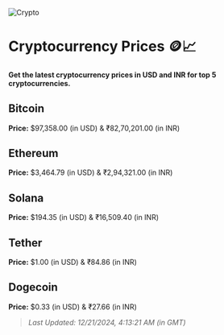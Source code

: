 
![Crypto](https://www.techguide.com.au/wp-content/uploads/2020/11/crypto3.jpeg)

# Cryptocurrency Prices 🪙📈

#### Get the latest cryptocurrency prices in USD and INR for top 5 cryptocurrencies.

## Bitcoin

**Price:** $97,358.00 (in USD) & ₹82,70,201.00 (in INR)

## Ethereum

**Price:** $3,464.79 (in USD) & ₹2,94,321.00 (in INR)

## Solana

**Price:** $194.35 (in USD) & ₹16,509.40 (in INR)

## Tether

**Price:** $1.00 (in USD) & ₹84.86 (in INR)

## Dogecoin

**Price:** $0.33 (in USD) & ₹27.66 (in INR)

> _Last Updated: 12/21/2024, 4:13:21 AM (in GMT)_
